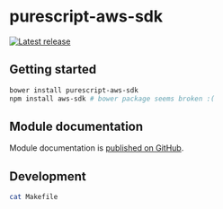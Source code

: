 # purescript-aws-sdk

[![Latest release](https://img.shields.io/bower/v/purescript-aws-sdk.svg)](https://github.com/plippe/purescript-aws-sdk/releases)

## Getting started

```sh
bower install purescript-aws-sdk
npm install aws-sdk # bower package seems broken :(
```

## Module documentation
Module documentation is [published on GitHub](https://github.com/plippe/purescript-aws-sdk/tree/master/docs).

## Development

```sh
cat Makefile
```
